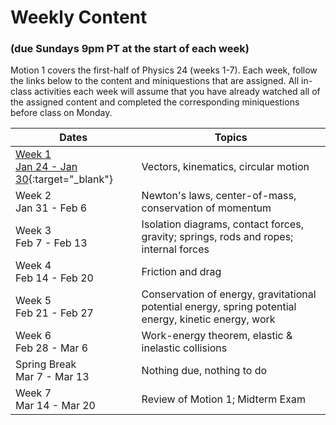 # Weekly Content 
### (due Sundays 9pm PT at the start of each week)

Motion 1 covers the first-half of Physics 24 (weeks 1-7). Each week, follow the links below to the content and miniquestions that are assigned. All in-class activities each week will assume that you have already watched all of the assigned content and completed the corresponding miniquestions before class on Monday. 

Dates | Topics
----- | -------
[Week 1 <br> Jan 24 - Jan 30](week1){:target="_blank"} |Vectors, kinematics, circular motion
Week 2 <br> Jan 31 - Feb 6 |  Newton's laws, center-of-mass, conservation of momentum
Week 3 <br> Feb 7 - Feb 13 |  Isolation diagrams, contact forces, gravity; springs, rods and ropes; internal forces
Week 4 <br>  Feb 14 - Feb 20 |  Friction and drag
Week 5 <br> Feb 21 - Feb 27 | Conservation of energy, gravitational potential energy, spring potential energy, kinetic energy, work
Week 6 <br>  Feb 28 - Mar 6 |  Work-energy theorem, elastic & inelastic collisions
Spring Break <br>  Mar 7 - Mar 13 | Nothing due, nothing to do
Week 7 <br>  Mar 14 - Mar 20 |  Review of Motion 1; Midterm Exam



